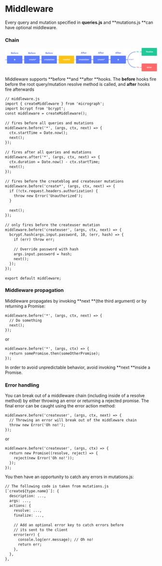 # Middleware

Every query and mutation specified in **queries.js** and **mutations.js **can have optional middleware.

### Chain

![](/assets/chain.svg)

Middleware supports **before **and **after **hooks. The **before** hooks fire before the root query/mutation resolve method is called, and **after** hooks fire afterwards

```
// middleware.js
import { createMiddleware } from 'micrograph';
import bcrypt from 'bcrypt';
const middleware = createMiddleware();

// fires before all queries and mutations
middleware.before('*', (args, ctx, next) => {
  ctx.startTime = Date.now();
  next();
});

// fires after all queries and mutations
middleware.after('*', (args, ctx, next) => {
  ctx.duration = Date.now() - ctx.startTime;
  next();
});

// fires before the createblog and createuser mutations
middleware.before('create*', (args, ctx, next) => {
  if (!ctx.request.headers.authorization) {
    throw new Error('Unauthorized');
  }

  next();
});

// only fires before the createuser mutation
middleware.before('createuser', (args, ctx, next) => {
  bcrypt.hash(args.input.password, 10, (err, hash) => {
    if (err) throw err;

    // Override password with hash
    args.input.password = hash;
    next();
  });
});

export default middleware;
```

### Middleware propagation

Middleware propagates by invoking **next **\(the third argument\) or by returning a Promise:

```
middleware.before('*', (args, ctx, next) => {
  // Do something
  next();
});
```

or

```
middleware.before('*', (args, ctx) => {
  return somePromise.then(someOtherPromise);
});
```

In order to avoid unpredictable behavior, avoid invoking **next **inside a Promise.

### Error handling

You can break out of a middleware chain (including inside of a resolve method) by either throwing an error or returning a rejected promise. The final error can be caught using the error action method:

```
middleware.before('createuser', (args, ctx, next) => {
  // Throwing an error will break out of the middleware chain
  throw new Error('Oh no!');
});
```

or

```
middleware.before('createuser', (args, ctx) => {
  return new Promise((resolve, reject) => {
    reject(new Error('Oh no!'));
  });
});
```

You then have an opportunity to catch any errors in mutations.js:

```
// The following code is taken from mutations.js
[`create${type.name}`]: {
  description: ...,
  args: ...,
  actions: {
    resolve: ...,
    finalize: ...,

    // Add an optional error key to catch errors before
    // its sent to the client
    error(err) {
      console.log(err.message); // Oh no!
      return err;
    },
  },
},
```
